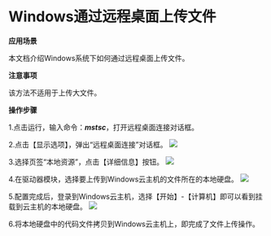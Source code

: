 # Windows通过远程桌面上传文件

**应用场景**

本文档介绍Windows系统下如何通过远程桌面上传文件。

**注意事项**

该方法不适用于上传大文件。

**操作步骤**

1.点击运行，输入命令：***mstsc***，打开远程桌面连接对话框。

2.点击【显示选项】，弹出“远程桌面连接”对话框。
![](https://github.com/jdcloudcom/cn/blob/edit/image/Elastic-Compute/Virtual-Machine/Windows/Windows%E9%80%9A%E8%BF%87%E8%BF%9C%E7%A8%8B%E6%A1%8C%E9%9D%A2%E4%B8%8A%E4%BC%A0%E6%96%87%E4%BB%B601.png)

3.选择页签“本地资源”，点击【详细信息】按钮。
![](https://github.com/jdcloudcom/cn/blob/edit/image/Elastic-Compute/Virtual-Machine/Windows/Windows%E9%80%9A%E8%BF%87%E8%BF%9C%E7%A8%8B%E6%A1%8C%E9%9D%A2%E4%B8%8A%E4%BC%A0%E6%96%87%E4%BB%B602.png)

4.在驱动器模块，选择要上传到Windows云主机的文件所在的本地硬盘。
![](https://github.com/jdcloudcom/cn/blob/edit/image/Elastic-Compute/Virtual-Machine/Windows/Windows%E9%80%9A%E8%BF%87%E8%BF%9C%E7%A8%8B%E6%A1%8C%E9%9D%A2%E4%B8%8A%E4%BC%A0%E6%96%87%E4%BB%B603.png)

5.配置完成后，登录到Windows云主机，选择【开始】-【计算机】即可以看到挂载到云主机的本地硬盘。
![](https://github.com/jdcloudcom/cn/blob/edit/image/Elastic-Compute/Virtual-Machine/Windows/Windows%E9%80%9A%E8%BF%87%E8%BF%9C%E7%A8%8B%E6%A1%8C%E9%9D%A2%E4%B8%8A%E4%BC%A0%E6%96%87%E4%BB%B604.png)

6.将本地硬盘中的代码文件拷贝到Windows云主机上，即完成了文件上传操作。
